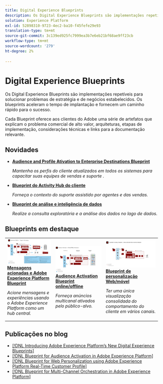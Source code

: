 ```yaml
---
title: Digital Experience Blueprints
description: Os Digital Experience Blueprints são implementações repetíveis para solucionar problemas de estratégia e de negócios estabelecidos. Eles aceleram o tempo de implantação e fornecem um caminho rápido para o sucesso.
solution: Experience Platform
exl-id: 52898310-9723-4ec2-ba10-f45fefe29e93
translation-type: tm+mt
source-git-commit: 3c139ed925fc7999ea3b7e6eb21bf68ae9ff23cb
workflow-type: tm+mt
source-wordcount: '279'
ht-degree: 2%

---
```


# Digital Experience Blueprints

Os Digital Experience Blueprints são implementações repetíveis para solucionar problemas de estratégia e de negócios estabelecidos. Os blueprints aceleram o tempo de implantação e fornecem um caminho rápido para o sucesso.

Cada Blueprint oferece aos clientes do Adobe uma série de artefatos que explicam o problema comercial de alto valor, arquiteturas, etapas de implementação, considerações técnicas e links para a documentação relevante.

## Novidades

* **[Audience and Profile Ativation to Enterprise Destinations Blueprint](/help/blueprints/audience-activation/enterprise-destinations.md)**

   *Mantenha os perfis do cliente atualizados em todos os sistemas para capacitar suas equipes de vendas e suporte &#x200B;.*
* **[Blueprint do Activity Hub do cliente](/help/blueprints/audience-activation/customer-activity.md)**

   *Forneça o contexto do suporte assistido por agentes e das vendas.*
* **[Blueprint de análise e inteligência de dados](/help/blueprints/data-insights/analysis.md)**

   *Realize a consulta exploratória e a análise dos dados no lago de dados.*

## Blueprints em destaque

<table style="table-layout:fixed">
<tr>
  <td>
    <a href="https://experienceleague.adobe.com/docs/blueprints-learn/architecture/multi-channel-message-orchestration/triggered-messaging.html"><img alt="imagem em miniatura para o Triggered Messaging e o Adobe Experience Platform Blueprint" src="multi-channel-message-orchestration/assets/triggered.svg" /></a>
    <div><a href="https://experienceleague.adobe.com/docs/blueprints-learn/architecture/multi-channel-message-orchestration/triggered-messaging.html"><strong>Mensagens acionadas e Adobe Experience Platform Blueprint</strong></a></div>
    <p><em>Acione mensagens e experiências usando o Adobe Experience Platform como um hub central.</em></p>
  </td>
  <td>
    <a href="https://experienceleague.adobe.com/docs/blueprints-learn/architecture/audience-activation/online-offline.html"><img alt="imagem em miniatura para o Blueprint Audience Activation online/offline" src="audience-activation/assets/onoff.svg" /></a>
    <div><a href="https://experienceleague.adobe.com/docs/blueprints-learn/architecture/audience-activation/online-offline.html"><strong>Audience Activation Blueprint online/offline</strong></a></div>
    <p><em>Forneça anúncios multicanal ativados pelo público-alvo.</em></p>
  </td>
  <td>
    <a href="https://experienceleague.adobe.com/docs/blueprints-learn/architecture/customer-journey-analytics/digital-behavioral-data-consolidation.html"><img alt="imagem em miniatura do Digital Behavioral Data Consolidation Blueprint" src="customer-journey-analytics/assets/CJA.svg" /></a>
    <div><a href="https://experienceleague.adobe.com/docs/blueprints-learn/architecture/customer-journey-analytics/digital-behavioral-data-consolidation.html"><strong>Blueprint de personalização Web/móvel</strong></a></div>
    <p><em>Ter uma única visualização consolidada do comportamento do cliente em vários canais.</em></p>
  </td>
</tr>
</table>

## Publicações no blog

* [[!DNL Introducing Adobe Experience Platform’s New Digital Experience Blueprints]](https://medium.com/adobetech/introducing-adobe-experience-platforms-new-digital-experience-blueprints-93a6b5f5da7c)
* [[!DNL Blueprint for Audience Activation in Adobe Experience Platform]](https://medium.com/adobetech/a-blueprint-for-audience-activation-in-adobe-experience-platform-b2b30fae90fd)
* [[!DNL Blueprint for Web Personalization using Adobe Experience Platform Real-Time Customer Profile]](https://medium.com/adobetech/blueprint-for-web-personalization-using-adobe-experience-platform-real-time-customer-profile-fef2ce7a4b2f)
* [[!DNL Blueprint for Multi-Channel Orchestration in Adobe Experience Platform]](https://medium.com/adobetech/blueprint-for-multi-channel-orchestration-in-adobe-experience-platform-c68317e94184)

